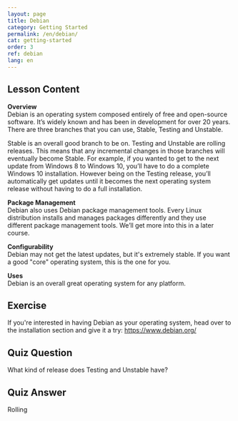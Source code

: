 ```yaml
---
layout: page
title: Debian
category: Getting Started
permalink: /en/debian/
cat: getting-started
order: 3
ref: debian
lang: en
---
```

## Lesson Content

**Overview**  
Debian is an operating system composed entirely of free and open-source software. It’s widely known and has been in development for over 20 years. There are three branches that you can use, Stable, Testing and Unstable.

Stable is an overall good branch to be on. Testing and Unstable are rolling releases. This means that any incremental changes in those branches will eventually become Stable. For example, if you wanted to get to the next update from Windows 8 to Windows 10, you’ll have to do a complete Windows 10 installation. However being on the Testing release, you’ll automatically get updates until it becomes the next operating system release without having to do a full installation.

**Package Management**  
Debian also uses Debian package management tools. Every Linux distribution installs and manages packages differently and they use different package management tools. We’ll get more into this in a later course.

**Configurability**  
Debian may not get the latest updates, but it's extremely stable. If you want a good "core" operating system, this is the one for you.

**Uses**  
Debian is an overall great operating system for any platform.

## Exercise

If you're interested in having Debian as your operating system, head over to the installation section and give it a try: <https://www.debian.org/>

## Quiz Question

What kind of release does Testing and Unstable have?  
  
  
  
  
  
  
  
  
  
  
  
  
  
  
  
  
  
  
  
  
  
  
  
  
  
  


## Quiz Answer

Rolling